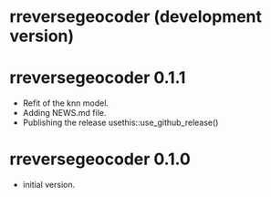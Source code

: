 # rreversegeocoder (development version)

# rreversegeocoder 0.1.1

* Refit of the knn model.
* Adding NEWS.md file.
* Publishing the release usethis::use_github_release()

# rreversegeocoder 0.1.0

* initial version.